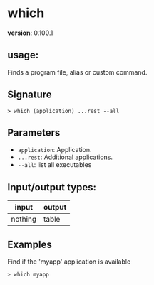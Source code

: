 # which

**version**: 0.100.1

## **usage**:

Finds a program file, alias or custom command.

## Signature

`> which (application) ...rest --all`

## Parameters

- `application`: Application.
- `...rest`: Additional applications.
- `--all`: list all executables

## Input/output types:

| input   | output |
| ------- | ------ |
| nothing | table  |

## Examples

Find if the 'myapp' application is available

```bash
> which myapp
```
